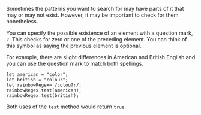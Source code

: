 Sometimes the patterns you want to search for may have parts of it that may or may not exist. However, it may be important to check for
them nonetheless.

You can specify the possible existence of an element with a question mark, `?`. This checks for zero or one of the preceding element.
You can think of this symbol as saying the previous element is optional.

For example, there are slight differences in American and British English and you can use the question mark to match both spellings.

```
let american = "color";
let british = "colour";
let rainbowRegex= /colou?r/;
rainbowRegex.test(american);
rainbowRegex.test(british);
```

Both uses of the `test` method would return `true`.